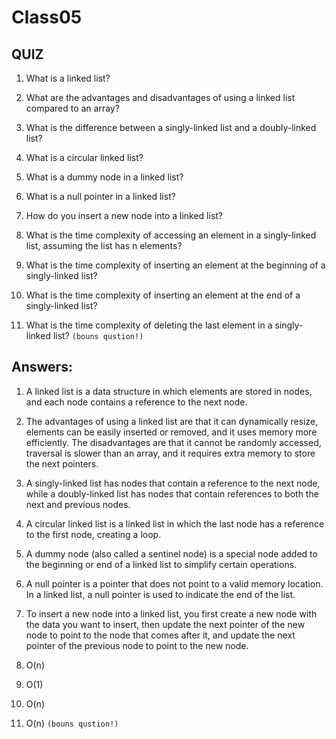 # Class05
## QUIZ

1. What is a linked list?

2. What are the advantages and disadvantages of using a linked list compared to an array?

3. What is the difference between a singly-linked list and a doubly-linked list?

4. What is a circular linked list?

5. What is a dummy node in a linked list?

6. What is a null pointer in a linked list?

7. How do you insert a new node into a linked list?

8. What is the time complexity of accessing an element in a singly-linked list, assuming the list has n elements?

9. What is the time complexity of inserting an element at the beginning of a singly-linked list?

10. What is the time complexity of inserting an element at the end of a singly-linked list?

11. What is the time complexity of deleting the last element in a singly-linked list? `(bouns qustion!)`


## Answers:

1. A linked list is a data structure in which elements are stored in nodes, and each node contains a reference to the next node.

2. The advantages of using a linked list are that it can dynamically resize, elements can be easily inserted or removed, and it uses memory more efficiently. The disadvantages are that it cannot be randomly accessed, traversal is slower than an array, and it requires extra memory to store the next pointers.

3. A singly-linked list has nodes that contain a reference to the next node, while a doubly-linked list has nodes that contain references to both the next and previous nodes.

4. A circular linked list is a linked list in which the last node has a reference to the first node, creating a loop.

5. A dummy node (also called a sentinel node) is a special node added to the beginning or end of a linked list to simplify certain operations.

6. A null pointer is a pointer that does not point to a valid memory location. In a linked list, a null pointer is used to indicate the end of the list.

7. To insert a new node into a linked list, you first create a new node with the data you want to insert, then update the next pointer of the new node to point to the node that comes after it, and update the next pointer of the previous node to point to the new node.

8. O(n)

9. O(1)

10. O(n)

11. O(n) `(bouns qustion!)`